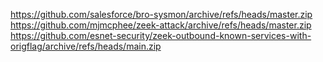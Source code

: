 https://github.com/salesforce/bro-sysmon/archive/refs/heads/master.zip
https://github.com/mjmcphee/zeek-attack/archive/refs/heads/master.zip
https://github.com/esnet-security/zeek-outbound-known-services-with-origflag/archive/refs/heads/main.zip
